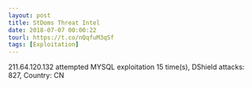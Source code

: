 ```yaml
---
layout: post
title: StDoms Threat Intel
date: 2018-07-07 00:00:22
tourl: https://t.co/nQqfuM3qSf
tags: [Exploitation]
---
```

211.64.120.132 attempted MYSQL exploitation 15 time(s), DShield attacks: 827, Country: CN